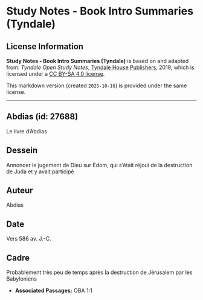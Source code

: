 # Study Notes - Book Intro Summaries (Tyndale)

## License Information

**Study Notes - Book Intro Summaries (Tyndale)** is based on and adapted from: _Tyndale Open Study Notes_, [Tyndale House Publishers](https://tyndaleopenresources.com/), 2019, which is licensed under a [CC BY-SA 4.0 license](https://creativecommons.org/licenses/by-sa/4.0/legalcode.en).

This markdown version (created `2025-10-16`) is provided under the same license.



--------------------------------

## Abdias (id: 27688)

Le livre d’Abdias

Dessein
-------

Annoncer le jugement de Dieu sur Edom, qui s’était réjoui de la destruction de Juda et y avait participé

Auteur
------

Abdias

Date
----

Vers 586 av. J.\-C.

Cadre
-----

Probablement très peu de temps après la destruction de Jérusalem par les Babyloniens

* **Associated Passages:** OBA 1:1

